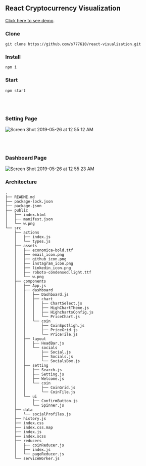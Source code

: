 ## React Cryptocurrency Visualization

[Click here to see demo](https://s777610.github.io/react-visualization/#/).

### Clone
```
git clone https://github.com/s777610/react-visualization.git
```

### Install
```
npm i
```

### Start
```
npm start
```


<br>
<br>


### Setting Page
![Screen Shot 2019-05-26 at 12 55 12 AM](https://user-images.githubusercontent.com/35472776/58378929-274dcf00-7f51-11e9-96d3-448aa686fbe3.png)


<br>
<br>


### Dashboard Page
![Screen Shot 2019-05-26 at 12 55 23 AM](https://user-images.githubusercontent.com/35472776/58378930-29b02900-7f51-11e9-8253-5bc5c686229d.png)


### Architecture

```
.
├── README.md
├── package-lock.json
├── package.json
├── public
│   ├── index.html
│   ├── manifest.json
│   └── w.png
└── src
    ├── actions
    │   ├── index.js
    │   └── types.js
    ├── assets
    │   ├── economica-bold.ttf
    │   ├── email_icon.png
    │   ├── github_icon.png
    │   ├── instagram_icon.png
    │   ├── linkedin_icon.png
    │   ├── roboto-condensed.light.ttf
    │   └── w.png
    ├── components
    │   ├── App.js
    │   ├── dashboard
    │   │   ├── Dashboard.js
    │   │   ├── chart
    │   │   │   ├── ChartSelect.js
    │   │   │   ├── HighChartTheme.js
    │   │   │   ├── HighchartsConfig.js
    │   │   │   └── PriceChart.js
    │   │   └── coin
    │   │       ├── CoinSpotligh.js
    │   │       ├── PriceGrid.js
    │   │       └── PriceTile.js
    │   ├── layout
    │   │   ├── HeadBar.js
    │   │   └── socials
    │   │       ├── Social.js
    │   │       ├── Socials.js
    │   │       └── SocialsBox.js
    │   ├── setting
    │   │   ├── Search.js
    │   │   ├── Setting.js
    │   │   ├── Welcome.js
    │   │   └── coin
    │   │       ├── CoinGrid.js
    │   │       └── CoinTile.js
    │   └── ui
    │       ├── ConfirmButton.js
    │       └── Spinner.js
    ├── data
    │   └── socialProfiles.js
    ├── history.js
    ├── index.css
    ├── index.css.map
    ├── index.js
    ├── index.scss
    ├── reducers
    │   ├── coinReducer.js
    │   ├── index.js
    │   └── pageReducer.js
    └── serviceWorker.js
```